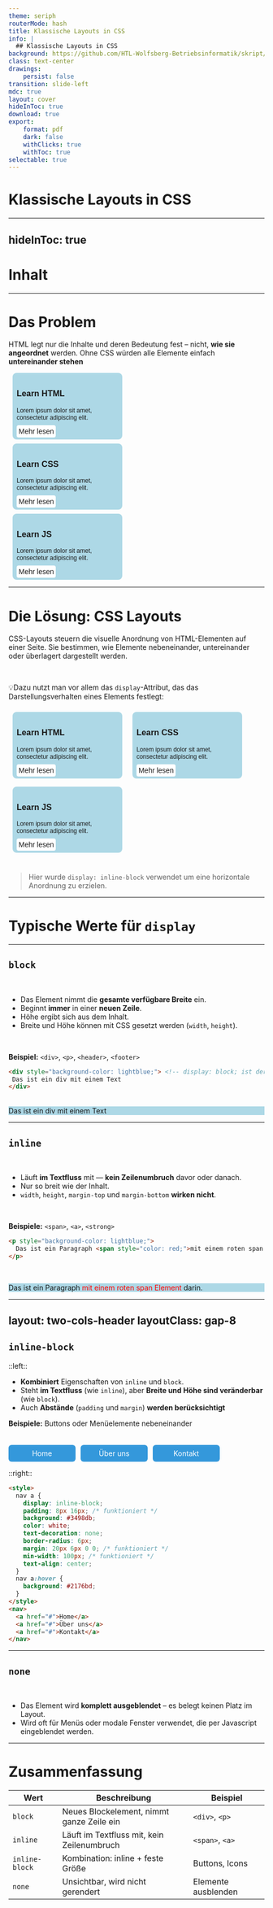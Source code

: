 ```yaml
---
theme: seriph
routerMode: hash
title: Klassische Layouts in CSS
info: |
  ## Klassische Layouts in CSS
background: https://github.com/HTL-Wolfsberg-Betriebsinformatik/skript/blob/main/slides/content/slides/background-cover-16-9.webp?raw=true
class: text-center
drawings:
    persist: false
transition: slide-left
mdc: true
layout: cover
hideInToc: true
download: true
export:
    format: pdf
    dark: false
    withClicks: true
    withToc: true
selectable: true
---
```


# Klassische Layouts in CSS

---
hideInToc: true
---

# Inhalt

<Toc minDepth="1" maxDepth="1" columns="1" />

---

# Das Problem

HTML legt nur die Inhalte und deren Bedeutung fest – nicht, **wie sie angeordnet** werden.
Ohne CSS würden alle Elemente einfach **untereinander stehen**

<div style="background-color: lightblue; width: 200px; border-radius: 8px; padding: 8px; font-family: Verdana, sans-serif; margin: 8px;">
  <div>
    <h3>Learn HTML</h3>
  </div>
  <div>
    <p style="font-size: 12px;">Lorem ipsum dolor sit amet, consectetur adipiscing elit.</p>
    <a style="font-size: 14px; text-decoration: none; border-bottom-width: 0; background-color: white; padding: 4px; border-radius: 4px" href="#">Mehr lesen</a>
  </div>
</div>
<div style="background-color: lightblue; width: 200px; border-radius: 8px; padding: 8px; font-family: Verdana, sans-serif; margin: 8px;">
  <div>
    <h3>Learn CSS</h3>
  </div>
  <div>
    <p style="font-size: 12px;">Lorem ipsum dolor sit amet, consectetur adipiscing elit.</p>
    <a style="font-size: 14px; text-decoration: none; border-bottom-width: 0; background-color: white; padding: 4px; border-radius: 4px" href="#">Mehr lesen</a>
  </div>
</div>
<div style="background-color: lightblue; width: 200px; border-radius: 8px; padding: 8px; font-family: Verdana, sans-serif; margin: 8px;">
  <div>
    <h3>Learn JS</h3>
  </div>
  <div>
    <p style="font-size: 12px;">Lorem ipsum dolor sit amet, consectetur adipiscing elit.</p>
    <a style="font-size: 14px; text-decoration: none; border-bottom-width: 0; background-color: white; padding: 4px; border-radius: 4px" href="#">Mehr lesen</a>
  </div>
</div>

---

# Die Lösung: CSS Layouts

CSS-Layouts steuern die visuelle Anordnung von HTML-Elementen auf einer Seite.
Sie bestimmen, wie Elemente nebeneinander, untereinander oder überlagert dargestellt werden.

<br>

💡Dazu nutzt man vor allem das `display`-Attribut, das das Darstellungsverhalten eines Elements festlegt:

  <div style="display: inline-block; background-color: lightblue; width: 200px; border-radius: 8px; padding: 8px; font-family: Verdana, sans-serif; margin: 8px;">
    <div>
      <h3>Learn HTML</h3>
    </div>
    <div>
      <p style="font-size: 12px;">Lorem ipsum dolor sit amet, consectetur adipiscing elit.</p>
      <a style="font-size: 14px; text-decoration: none; border-bottom-width: 0; background-color: white; padding: 4px; border-radius: 4px" href="#">Mehr lesen</a>
    </div>
  </div>
  <div style="display: inline-block; background-color: lightblue; width: 200px; border-radius: 8px; padding: 8px; font-family: Verdana, sans-serif; margin: 8px;">
    <div>
      <h3>Learn CSS</h3>
    </div>
    <div>
      <p style="font-size: 12px;">Lorem ipsum dolor sit amet, consectetur adipiscing elit.</p>
      <a style="font-size: 14px; text-decoration: none; border-bottom-width: 0; background-color: white; padding: 4px; border-radius: 4px" href="#">Mehr lesen</a>
    </div>
  </div>
  <div style="display: inline-block; background-color: lightblue; width: 200px; border-radius: 8px; padding: 8px; font-family: Verdana, sans-serif; margin: 8px;">
    <div>
      <h3>Learn JS</h3>
    </div>
    <div>
      <p style="font-size: 12px;">Lorem ipsum dolor sit amet, consectetur adipiscing elit.</p>
      <a style="font-size: 14px; text-decoration: none; border-bottom-width: 0; background-color: white; padding: 4px; border-radius: 4px" href="#">Mehr lesen</a>
    </div>
  </div>

<br>
<br>

> Hier wurde `display: inline-block` verwendet um eine horizontale Anordnung zu erzielen.

---

# Typische Werte für `display`

<Toc minDepth="2" maxDepth="2" columns="1" />



---

## `block`

<br>

- Das Element nimmt die **gesamte verfügbare Breite** ein.
- Beginnt **immer** in einer **neuen Zeile**.
- Höhe ergibt sich aus dem Inhalt.
- Breite und Höhe können mit CSS gesetzt werden (`width`, `height`).

<br>

**Beispiel:**  `<div>`, `<p>`, `<header>`, `<footer>`

```html
<div style="background-color: lightblue;"> <!-- display: block; ist der default Wert für ein div oder einem p Tag -->
 Das ist ein div mit einem Text
</div>
```

<br>
<div style="background-color: lightblue;">
 Das ist ein div mit einem Text
</div>

---

## `inline`

<br>

- Läuft **im Textfluss** mit — **kein Zeilenumbruch** davor oder danach.
- Nur so breit wie der Inhalt.
- `width`, `height`, `margin-top` und `margin-bottom` **wirken nicht**.

<br>

**Beispiele:** `<span>`, `<a>`, `<strong>`

```html
<p style="background-color: lightblue;"> 
  Das ist ein Paragraph <span style="color: red;">mit einem roten span Element</span> darin. 
</p>
```

<br>
<p style="background-color: lightblue;"> Das ist ein Paragraph <span style="color: red;">mit einem roten span Element</span> darin. </p>

---
layout: two-cols-header
layoutClass: gap-8
---

## `inline-block`

::left::

- **Kombiniert** Eigenschaften von `inline` und `block`.
- Steht **im Textfluss** (wie `inline`), aber **Breite und Höhe sind veränderbar** (wie `block`).
- Auch **Abstände** (`padding` und `margin`) **werden berücksichtigt**

**Beispiele:** Buttons oder Menüelemente nebeneinander


<style>
nav a {
  display: inline-block;
  padding: 8px 16px; /* funktioniert bei `inline` nicht */
  background: #3498db;
  color: white;
  text-decoration: none;
  border-radius: 6px;
  border-bottom-width: 0;
  margin: 20px 6px 0 0; /* funktioniert bei `inline` nicht */
  min-width: 100px;
  text-align: center;
}

nav a:hover {
  background: #2176bd;
  color: white;
}
</style>
<nav>
  <a href="#">Home</a>
  <a href="#">Über uns</a>
  <a href="#">Kontakt</a>
</nav>


::right::

```html
<style>
  nav a {
    display: inline-block;
    padding: 8px 16px; /* funktioniert */
    background: #3498db;
    color: white;
    text-decoration: none;
    border-radius: 6px;
    margin: 20px 6px 0 0; /* funktioniert */
    min-width: 100px; /* funktioniert */
    text-align: center;
  }
  nav a:hover {
    background: #2176bd;
  }
</style>
<nav>
  <a href="#">Home</a>
  <a href="#">Über uns</a>
  <a href="#">Kontakt</a>
</nav>
```
---

## `none`

<br>

- Das Element wird **komplett ausgeblendet** – es belegt keinen Platz im Layout.
- Wird oft für Menüs oder modale Fenster verwendet, die per Javascript eingeblendet werden.

---

# Zusammenfassung

| Wert           | Beschreibung                                     | Beispiel               |
| -------------- | ------------------------------------------------ | ---------------------- |
| `block`        | Neues Blockelement, nimmt ganze Zeile ein        | `<div>`, `<p>`         |
| `inline`       | Läuft im Textfluss mit, kein Zeilenumbruch       | `<span>`, `<a>`        |
| `inline-block` | Kombination: inline + feste Größe                | Buttons, Icons         |
| `none`         | Unsichtbar, wird nicht gerendert                 | Elemente ausblenden    |

